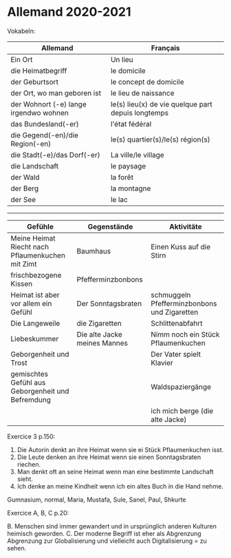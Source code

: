 # Allemand 2020-2021

Vokabeln:

|Allemand|Français|
|---|---|
|Ein  Ort|Un lieu|
|die Heimatbegriff|le domicile|
|der Geburtsort|le concept de domicile|
|der Ort, wo man geboren ist|le lieu de naissance|
|der Wohnort (-e) lange irgendwo wohnen| le(s) lieu(x) de vie quelque part depuis longtemps|
|das Bundesland(-er)|l'état fédéral|
|die Gegend(-en)/die Region(-en)|le(s) quartier(s)/le(s) région(s)|
|die Stadt(-e)/das Dorf(-er)|La ville/le village|
|die Landschaft|le paysage|
|der Wald|la forêt|
|der Berg|la montagne|
|der See|le lac|

-----

|Gefühle|Gegenstände|Aktivitäte|
|---------|---------|---------|
|Meine Heimat Riecht nach Pflaumenkuchen mit Zimt|Baumhaus|Einen Kuss auf die Stirn|
|frischbezogene Kissen|Pfefferminzbonbons||
|Heimat ist aber vor allem ein Gefühl|Der Sonntagsbraten|schmuggeln Pfefferminzbonbons und Zigaretten|
|Die Langeweile|die Zigaretten|Schlittenabfahrt|
|Liebeskummer|Die alte Jacke meines Mannes|Nimm noch ein Stück Pflaumenkuchen|
|Geborgenheit und Trost||Der Vater spielt Klavier|
|gemischtes Gefühl aus Geborgenheit und Befremdung||Waldspaziergänge|
|||ich mich berge (die alte Jacke)|


Exercice 3 p.150:

1. Die Autorin denkt an ihre Heimat wenn sie ei Stück Pflaumenkuchen isst.
2. Die Leute denken an ihre Heimat wenn sie einen Sonntagsbraten riechen.
3. Man denkt oft an seine Heimat wenn man eine bestimmte Landschaft sieht.
4. Ich denke an meine Kindheit wenn ich ein altes Buch in die Hand nehme.

Gumnasium, normal, Maria, Mustafa, Sule, Sanel, Paul, Shkurte

Exercice A, B, C p.20:

B. Menschen sind immer gewandert und in ursprünglich anderen Kulturen heimisch geworden.
C. Der moderne Begriff ist eher als Abgrenzung Abgrenzung zur Globalisierung und vielleicht auch Digitalisierung = zu sehen.